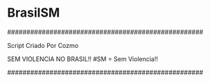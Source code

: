 # BrasilSM




###################################################


Script Criado Por Cozmo


SEM VIOLENCIA NO BRASIL!!  #SM = Sem Violencia!!




###################################################
